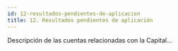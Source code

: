 ```yaml
---
id: 12-resultados-pendientes-de-aplicacion
title: 12. Resultados pendientes de aplicación
---
```

Descripción de las cuentas relacionadas con la Capital...
